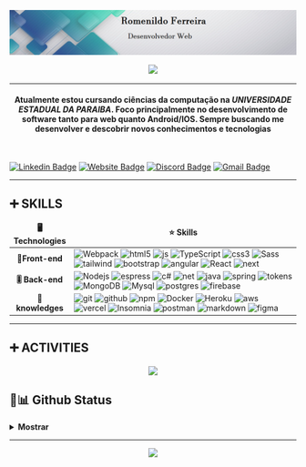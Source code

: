 [![](https://github.com/Romenildo/Romenildo/blob/main/imgs/profile.png)](https://github.com/Romenildo)


<p align="center">
 <a href="https://github.com/DenverCoder1/readme-typing-svg"><img src="https://readme-typing-svg.herokuapp.com?lines=BEM+VINDOS+AO+MEU+GITHUB;DESENVOLVIMENTO+WEB;ESTUDANTE+CIÊNCIAS+DA+COMPUTACÃO;SEMPRE+BUSCANDO+NOVAS+TECNOLOGIAS;&center=true&width=500&height=50&font=georgia"></a>
</p>
<hr/>
<h4 align="center">Atualmente estou cursando ciências da computação na<i> UNIVERSIDADE ESTADUAL DA PARAIBA</i>. Foco principalmente no desenvolvimento de software tanto para web quanto Android/IOS. Sempre buscando me desenvolver e descobrir novos conhecimentos e tecnologias</h4>
<br>


[![Linkedin Badge](https://img.shields.io/badge/-Romenildo-blue?style=flat&logo=Linkedin&logoColor=white&link=https://www.linkedin.com/in/romenildo-ferreira-3679561a2/)](romenildo-ferreira-3679561a2/)
[![Website Badge](https://img.shields.io/badge/Romenildo.io-47CCCC?style=flat&logo=Google-Chrome&logoColor=white&link=/)](/)
[![Discord Badge](https://img.shields.io/badge/Discord-7289DA?style=flat&logo=discord&logoColor=white&link=mailto:romenildoferreira@gmail.com)](mailto:romenildoferreira@gmail.com)
[![Gmail Badge](https://img.shields.io/badge/-romenildoferreira@gmail.com-c14438?style=flat&logo=Gmail&logoColor=white&link=mailto:romenildoferreira@gmail.com)](mailto:romenildoferreira@gmail.com)

---   

## **➕ SKILLS**

<table align="center">
  <thead align="center">
    <tr>
      	<td><b>🖥 Technologies</b></td>
	<td><b>⭐ Skills</b></td>
    </tr>
  </thead>
  <tbody>
    <tr>
	    <td align="center" > <b>📱Front-end</b></td>
	    <td>
		    <img alt="Webpack" src="https://img.shields.io/badge/-Webpack-8DD6F9?style=flat-square&logo=webpack&logoColor=white" />
		    <img alt="html5" src="https://img.shields.io/badge/-HTML5-E34F26?style=flat-square&logo=html5&logoColor=white" />
		    <img alt="js" src="https://img.shields.io/badge/JavaScript-F7DF1E?style=flat-square&logo=javascript&logoColor=black" />
		    <img alt="TypeScript" src="https://img.shields.io/badge/-TypeScript-007ACC?style=flat-square&logo=typescript&logoColor=white" />
		    <img alt="css3" src="https://img.shields.io/badge/CSS-239120?&style=flat-square&logo=css3&logoColor=white" />
		    <img alt="Sass" src="https://img.shields.io/badge/-Sass-CC6699?style=flat-square&logo=sass&logoColor=white" />
		    <img alt="tailwind" src="https://img.shields.io/badge/Tailwind_CSS-38B2AC?style=flat-square&logo=tailwind-css&logoColor=white" />
		    <img alt="bootstrap" src="https://img.shields.io/badge/Bootstrap-563D7C?style=flat-square&logo=bootstrap&logoColor=white" />
		    <img alt="angular" src="https://img.shields.io/badge/-Angular-DD0031?style=flat-square&logo=angular&logoColor=white" />
		    <img alt="React" src="https://img.shields.io/badge/-React-45b8d8?style=flat-square&logo=react&logoColor=white" />  
		    <img alt="next" src="https://img.shields.io/badge/Next-black?style=flat-square&logo=next.js&logoColor=white" /> 
	    </td>
    </tr>
    <tr>
	   <td align="center"  > <b>🎚 Back-end</b></td>
	     <td width="750px">
		    <img alt="Nodejs" src="https://img.shields.io/badge/-Nodejs-43853d?style=flat-square&logo=Node.js&logoColor=white" />
		    <img alt="espress" src="https://img.shields.io/badge/Express.js-404D59?style=flat-square" />
		    <img alt="c#" src="https://img.shields.io/badge/C%23-239120?style=flat-square&logo=c-sharp&logoColor=white" />
		    <img alt="net" src="https://img.shields.io/badge/.NET-5C2D91?style=flat-square&logo=.net&logoColor=white" />
		    <img alt="java" src="https://img.shields.io/badge/Java-ED8B00?style=flat-squaree&logo=java&logoColor=white" />
		    <img alt="spring" src="https://img.shields.io/badge/Spring-6DB33F?style=flat-square&logo=spring&logoColor=white" />
		    <img alt="tokens" src="https://img.shields.io/badge/JWT-black?style=flat-square&logo=JSON%20web%20tokens" />
		    <img alt="MongoDB" src="https://img.shields.io/badge/-MongoDB-13aa52?style=flat-square&logo=mongodb&logoColor=white" />
		    <img alt="Mysql" src="https://img.shields.io/badge/MySQL-00000F?style=flat-square&logo=mysql&logoColor=white" />
		    <img alt="postgres" src="https://img.shields.io/badge/PostgreSQL-316192?style=flat-square&logo=postgresql&logoColor=white" />
		    <img alt="firebase" src="https://img.shields.io/badge/Firebase-F29D0C?style=flat-square&logo=firebase&logoColor=white" />
	    </td>
    </tr>
    <tr>
	    <td align="center" > <b>💾 knowledges</b></td>
	     <td >
		    <img alt="git" src="https://img.shields.io/badge/-Git-F05032?style=flat-square&logo=git&logoColor=white" />
		    <img alt="github" src="https://img.shields.io/badge/github-%23121011.svg?style=flat-square&logo=github&logoColor=white" />
		    <img alt="npm" src="https://img.shields.io/badge/-NPM-CB3837?style=flat-square&logo=npm&logoColor=white" />
		    <img alt="Docker" src="https://img.shields.io/badge/-Docker-46a2f1?style=flat-square&logo=docker&logoColor=white" />
		    <img alt="Heroku" src="https://img.shields.io/badge/-Heroku-430098?style=flat-square&logo=heroku&logoColor=white" />
		    <img alt="aws" src="https://img.shields.io/badge/Amazon_AWS-232F3E?style=flat-square&logo=amazon-aws&logoColor=white" />
		    <img alt="vercel" src="https://img.shields.io/badge/vercel-%23000000.svg?style=flat-square&logo=vercel&logoColor=white" />
		    <img alt="Insomnia" src="https://img.shields.io/badge/-Insomnia-5849BE?style=flat-square&logo=insomnia&logoColor=white" />
		    <img alt="postman" src="https://img.shields.io/badge/Postman-FF6C37?style=flat-square&logo=postman&logoColor=white" />
		    <img alt="markdown" src="https://img.shields.io/badge/Markdown-000000?style=flat-square&logo=markdown&logoColor=white" />
		    <img alt="figma" src="https://img.shields.io/badge/figma-%23F24E1E.svg?style=flat-square&logo=figma&logoColor=white" />
	    </td>
    </tr>
  </tbody>
</table>

---   

## **➕ ACTIVITIES**

<p align="center"><img align="center" src="https://streak-stats.demolab.com?user=Romenildo&theme=transparent&hide_border=true&card_width=497"/></p>
  
 ## **🟰📊 Github Status**

<details> 
  <summary><b>Mostrar</b></summary>
  <br/>
  <p align="center">
     <img src="https://github-readme-stats.vercel.app/api?username=Romenildo&count_private=true&show_icons=true&&text_color=000&icon_color=000&bg_color=0,3e7f98,79b6ba,dcdce0,ffffff&theme=graywhite&line_height=33">
	    <img src="https://github-readme-stats.vercel.app/api/top-langs/?username=verma-anushka&count_private=true&hide=scss,css,,ejs&&text_color=000&icon_color=000&bg_color=0,3e7f98,79b6ba,ADD8E6,ffffff&theme=graywhite&line_height=10">
  <p>
      <br/>
   <img src="https://github-readme-activity-graph.cyclic.app/graph?username=Romenildo&theme=react-dark" />
  <br/>
  </p>
  </p>
  <p align="center"> <img src="https://github-profile-trophy.vercel.app/?username=Romenildo&margin-w=0theme=dark"/></P>
</details>

---   

<p align="center">
  <img src="https://capsule-render.vercel.app/api?type=waving&color=gradient&height=60&section=footer"/>
</p>
 



